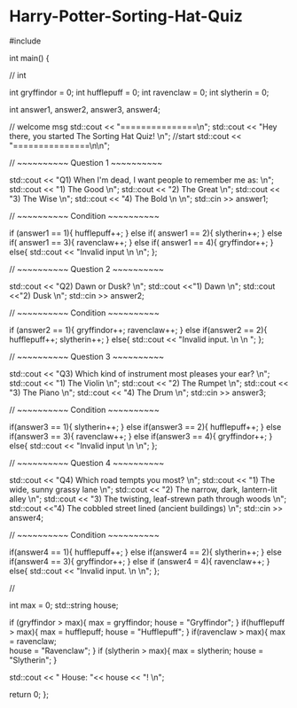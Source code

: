 # Harry-Potter-Sorting-Hat-Quiz

#include <iostream>
 
int main() {
 
  // int

  int gryffindor = 0;
  int hufflepuff = 0;
  int ravenclaw = 0;
  int slytherin = 0;
 
 int answer1, answer2, answer3, answer4;

  // welcome msg
  std::cout << "===============\n";
  std::cout << "Hey there, you started The Sorting Hat Quiz! \n"; //start
  std::cout << "===============\n\n";


  // ~~~~~~~~~~ Question 1 ~~~~~~~~~~

  std::cout << "Q1) When I'm dead, I want people to remember me as:  \n";
  std::cout << "1) The Good \n";
  std::cout << "2) The Great \n";
  std::cout << "3) The Wise \n";
  std::cout << "4) The Bold \n \n";
  std::cin >> answer1;

// ~~~~~~~~~~ Condition ~~~~~~~~~~
  
if (answer1 == 1){
  hufflepuff++;
} else if( answer1 == 2){
  slytherin++;
} else if( answer1 == 3){
  ravenclaw++;
} else if( answer1 == 4){
  gryffindor++;
} else{
  std::cout << "Invalid input \n \n";
};

  // ~~~~~~~~~~ Question 2 ~~~~~~~~~~

std::cout << "Q2) Dawn or Dusk? \n";
std::cout <<"1) Dawn \n";
std::cout <<"2) Dusk \n";
std::cin >> answer2;

// ~~~~~~~~~~ Condition ~~~~~~~~~~

if (answer2 == 1){
  gryffindor++;
  ravenclaw++;
} else if(answer2 == 2){
  hufflepuff++;
  slytherin++;
} else{
  std::cout << "Invalid input. \n \n ";
};

  // ~~~~~~~~~~ Question 3 ~~~~~~~~~~

std::cout << "Q3) Which kind of instrument most pleases your ear? \n";
std::cout << "1) The Violin \n";
std::cout << "2) The Rumpet \n";
std::cout << "3) The Piano \n";
std::cout << "4) The Drum \n";
std::cin >> answer3;

// ~~~~~~~~~~ Condition ~~~~~~~~~~

if(answer3 == 1){
  slytherin++;
} else if(answer3 == 2){
  hufflepuff++;
} else if(answer3 == 3){
  ravenclaw++;
} else if(answer3 == 4){
  gryffindor++;
} else{
  std::cout << "Invalid input \n \n";
};

  // ~~~~~~~~~~ Question 4 ~~~~~~~~~~

std::cout << "Q4) Which road tempts you most? \n";
std::cout << "1) The wide, sunny grassy lane \n";
std::cout << "2) The narrow, dark, lantern-lit alley \n";
std::cout << "3) The twisting, leaf-strewn path through woods \n";
std::cout <<"4) The cobbled street lined (ancient buildings) \n";
std::cin >> answer4;

// ~~~~~~~~~~ Condition ~~~~~~~~~~

if(answer4 == 1){
  hufflepuff++;
} else if(answer4 == 2){
  slytherin++;
} else if(answer4 == 3){
  gryffindor++;
} else if (answer4 = 4){
  ravenclaw++;
} else{
  std::cout << "Invalid input. \n \n";
};

// 

int max = 0;
std::string house;

if (gryffindor > max){
  max = gryffindor;
  house = "Gryffindor";
}
if(hufflepuff > max){
  max = hufflepuff;
  house = "Hufflepuff";
}
if(ravenclaw > max){
  max = ravenclaw;  
  house = "Ravenclaw";
}
if (slytherin > max){
  max = slytherin;
  house = "Slytherin";
}

std::cout << " House: "<< house << "! \n";

return 0;
};



